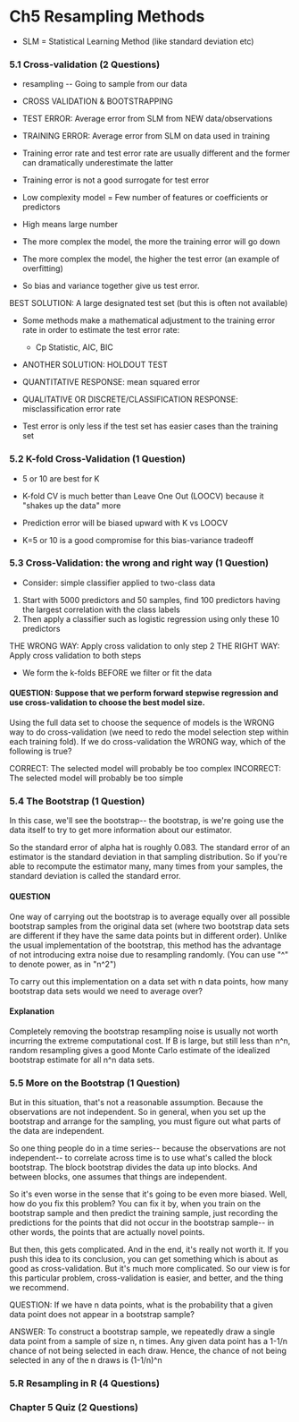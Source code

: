 # Ch5 Resampling Methods

* SLM = Statistical Learning Method (like standard deviation etc)

### 5.1 Cross-validation (2 Questions)

* resampling -- Going to sample from our data

* CROSS VALIDATION & BOOTSTRAPPING 

* TEST ERROR: Average error from SLM from NEW data/observations

* TRAINING ERROR: Average error from SLM on data used in training

* Training error rate and test error rate are usually different and the former can dramatically underestimate the latter 

* Training error is not a good surrogate for test error

* Low complexity model = Few number of features or coefficients or predictors

* High means large number 

* The more complex the model, the more the training error will go down

* The more complex the model, the higher the test error (an example of overfitting)

* So bias and variance together give us test error.

BEST SOLUTION: A large designated test set (but this is often not available)

* Some methods make a mathematical adjustment to the training error rate in order to estimate the test error rate:
  * Cp Statistic, AIC, BIC

* ANOTHER SOLUTION: HOLDOUT TEST

* QUANTITATIVE RESPONSE: mean squared error 

* QUALITATIVE OR DISCRETE/CLASSIFICATION RESPONSE: misclassification error rate

* Test error is only less if the test set has easier cases than the training set

### 5.2 K-fold Cross-Validation (1 Question)

* 5 or 10 are best for K

* K-fold CV is much better than Leave One Out (LOOCV) because it "shakes up the data" more

* Prediction error will be biased upward with K vs LOOCV

* K=5 or 10 is a good compromise for this bias-variance tradeoff

### 5.3 Cross-Validation: the wrong and right way (1 Question)

* Consider: simple classifier applied to two-class data
1. Start with 5000 predictors and 50 samples, find 100 predictors having the largest correlation with the class labels
2. Then apply a classifier such as logistic regression using only these 10 predictors

THE WRONG WAY: Apply cross validation to only step 2
THE RIGHT WAY: Apply cross validation to both steps

* We form the k-folds  BEFORE we filter or fit the data

#### QUESTION: Suppose that we perform forward stepwise regression and use cross-validation to choose the best model size.

Using the full data set to choose the sequence of models is the WRONG way to do cross-validation (we need to redo the model selection step within each training fold). If we do cross-validation the WRONG way, which of the following is true?

CORRECT: The selected model will probably be too complex
INCORRECT: The selected model will probably be too simple

### 5.4 The Bootstrap (1 Question)

In this case, we'll see the bootstrap-- the bootstrap, is
we're going use the data itself to try to get more
information about our estimator.

So the standard error of alpha hat is roughly 0.083.
The standard error of an estimator is the standard
deviation in that sampling distribution.
So if you're able to recompute the estimator many, many times
from your samples, the standard deviation is called
the standard error.

#### QUESTION
One way of carrying out the bootstrap is to average equally over all possible bootstrap samples from the original data set (where two bootstrap data sets are different if they have the same data points but in different order). Unlike the usual implementation of the bootstrap, this method has the advantage of not introducing extra noise due to resampling randomly. (You can use "^" to denote power, as in "n^2")

To carry out this implementation on a data set with n data points, how many bootstrap data sets would we need to average over?

#### Explanation

Completely removing the bootstrap resampling noise is usually not worth incurring the extreme computational cost. If B is large, but still less than n^n, random resampling gives a good Monte Carlo estimate of the idealized bootstrap estimate for all n^n data sets.

### 5.5 More on the Bootstrap (1 Question)

But in this situation, that's not a reasonable assumption.
Because the observations are not independent.
So in general, when you set up the bootstrap and arrange for
the sampling, you must figure out what parts of the data are
independent.

So one thing people do in a time series--
because the observations are not independent-- to correlate
across time is to use what's called the block bootstrap.
The block bootstrap divides the data up into blocks.
And between blocks, one assumes that things are
independent.

So it's even worse in the sense that it's going to be
even more biased.
Well, how do you fix this problem?
You can fix it by, when you train on the bootstrap sample
and then predict the training sample, just recording the
predictions for the points that did not occur in the
bootstrap sample-- in other words, the points that are
actually novel points.

But then, this gets complicated.
And in the end, it's really not worth it.
If you push this idea to its conclusion, you can get
something which is about as good as cross-validation.
But it's much more complicated.
So our view is for this particular problem,
cross-validation is easier, and better, and
the thing we recommend.

QUESTION:
If we have n data points, what is the probability that a given data point does not appear in a bootstrap sample?

ANSWER:
To construct a bootstrap sample, we repeatedly draw a single data point from a sample of size n, n times. Any given data point has a 1-1/n chance of not being selected in each draw. Hence, the chance of not being selected in any of the n draws is (1-1/n)^n

### 5.R Resampling in R (4 Questions)

### Chapter 5 Quiz (2 Questions)

